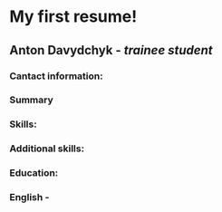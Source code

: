 # My first resume!

## Anton Davydchyk - *trainee student* 
### Cantact information:

### Summary

### Skills:

### Additional skills:

### Education:

### English - 
